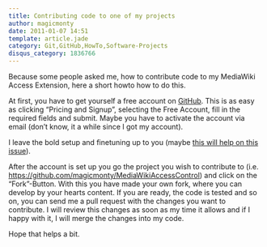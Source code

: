 ```yaml
---
title: Contributing code to one of my projects
author: magicmonty
date: 2011-01-07 14:51
template: article.jade
category: Git,GitHub,HowTo,Software-Projects
disqus_category: 1836766
---
```


Because some people asked me, how to contribute code to my MediaWiki Access Extension, here a short howto how to do this.

At first, you have to get yourself a free account on [GitHub](http://www.github.com/).  This is as easy as clicking “Pricing and Signup”, selecting the Free Account, fill in the required fields and submit. Maybe you have to activate the account via email (don’t know, it a while since I got my account).

I leave the bold setup and finetuning up to you (maybe [this will help on this issue](http://b.lesseverything.com/2008/3/25/got-git-howto-git-and-github)).

After the account is set up you go the project you wish to contribute to (i.e. https://github.com/magicmonty/MediaWikiAccessControl) and click on the “Fork”-Button. With this you have made your own fork, where you can develop by your hearts content. If you are ready, the code is tested and so on, you can send me a pull request with the changes you want to contribute. I will review this changes as soon as my time it allows and if I happy with it, I will merge the changes into my code.

Hope that helps a bit.
